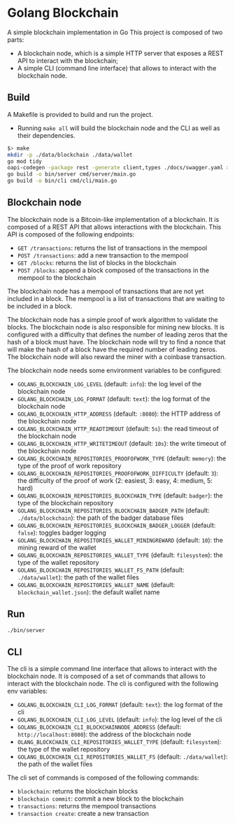 # Golang Blockchain

A simple blockchain implementation in Go
This project is composed of two parts:
- A blockchain node, which is a simple HTTP server that exposes a REST API to interact with the blockchain;
- A simple CLI (command line interface) that allows to interact with the blockchain node.

## Build

A Makefile is provided to build and run the project.
- Running `make all` will build the blockchain node and the CLI as well as their dependencies.
```bash
$> make
mkdir -p ./data/blockchain ./data/wallet
go mod tidy
oapi-codegen -package rest -generate client,types ./docs/swagger.yaml > ./pkg/interfaces/http/rest/api.gen.go
go build -o bin/server cmd/server/main.go
go build -o bin/cli cmd/cli/main.go
```

## Blockchain node

The blockchain node is a Bitcoin-like implementation of a blockchain.
It is composed of a REST API that allows interactions with the blockchain.
This API is composed of the following endpoints:
- `GET /transactions`: returns the list of transactions in the mempool
- `POST /transactions`: add a new transaction to the mempool
- `GET /blocks`: returns the list of blocks in the blockchain
- `POST /blocks`: append a block composed of the transactions in the mempool to the blockchain

The blockchain node has a mempool of transactions that are not yet included in a block.
The mempool is a list of transactions that are waiting to be included in a block.

The blockchain node has a simple proof of work algorithm to validate the blocks.
The blockchain node is also responsible for mining new blocks.
It is configured with a difficulty that defines the number of leading zeros that the hash of a block must have.
The blockchain node will try to find a nonce that will make the hash of a block have the required number of leading zeros.
The blockchain node will also reward the miner with a coinbase transaction.

The blockchain node needs some environment variables to be configured:
- `GOLANG_BLOCKCHAIN_LOG_LEVEL` (default: `info`): the log level of the blockchain node
- `GOLANG_BLOCKCHAIN_LOG_FORMAT` (default: `text`): the log format of the blockchain node
- `GOLANG_BLOCKCHAIN_HTTP_ADDRESS` (default: `:8080`): the HTTP address of the blockchain node
- `GOLANG_BLOCKCHAIN_HTTP_READTIMEOUT` (default: `5s`): the read timeout of the blockchain node
- `GOLANG_BLOCKCHAIN_HTTP_WRITETIMEOUT` (default: `10s`): the write timeout of the blockchain node
- `GOLANG_BLOCKCHAIN_REPOSITORIES_PROOFOFWORK_TYPE` (default: `memory`): the type of the proof of work repository
- `GOLANG_BLOCKCHAIN_REPOSITORIES_PROOFOFWORK_DIFFICULTY` (default: `3`): the difficulty of the proof of work
  (2: easiest, 3: easy, 4: medium, 5: hard)
- `GOLANG_BLOCKCHAIN_REPOSITORIES_BLOCKCHAIN_TYPE` (default: `badger`): the type of the blockchain repository
- `GOLANG_BLOCKCHAIN_REPOSITORIES_BLOCKCHAIN_BADGER_PATH` (default: `./data/blockchain`): the path of the badger database files
- `GOLANG_BLOCKCHAIN_REPOSITORIES_BLOCKCHAIN_BADGER_LOGGER` (default: `false`): toggles badger logging
- `GOLANG_BLOCKCHAIN_REPOSITORIES_WALLET_MININGREWARD` (default: `10`): the mining reward of the wallet
- `GOLANG_BLOCKCHAIN_REPOSITORIES_WALLET_TYPE` (default: `filesystem`): the type of the wallet repository
- `GOLANG_BLOCKCHAIN_REPOSITORIES_WALLET_FS_PATH` (default: `./data/wallet`): the path of the wallet files
- `GOLANG_BLOCKCHAIN_REPOSITORIES_WALLET_NAME` (default: `blockchain_wallet.json`): the default wallet name

## Run

```bash
./bin/server
```

## CLI

The cli is a simple command line interface that allows to interact with the blockchain node. 
It is composed of a set of commands that allows to interact with the blockchain node. 
The cli is configured with the following env variables:
- `GOLANG_BLOCKCHAIN_CLI_LOG_FORMAT` (default: `text`): the log format of the cli
- `GOLANG_BLOCKCHAIN_CLI_LOG_LEVEL` (default: `info`): the log level of the cli
- `GOLANG_BLOCKCHAIN_CLI_BLOCKCHAINNODE_ADDRESS` (default: `http://localhost:8080`): the address of the blockchain node
- `OLANG_BLOCKCHAIN_CLI_REPOSITORIES_WALLET_TYPE` (default: `filesystem`): the type of the wallet repository
- `GOLANG_BLOCKCHAIN_CLI_REPOSITORIES_WALLET_FS` (default: `./data/wallet`): the path of the wallet files

The cli set of commands is composed of the following commands:
- `blockchain`: returns the blockchain blocks
- `blockchain commit`: commit a new block to the blockchain
- `transactions`: returns the mempool transactions
- `transaction create`: create a new transaction
